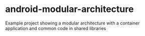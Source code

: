 # android-modular-architecture

Example project showing a modular architecture with a container application and common code in shared libraries
